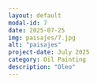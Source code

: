 ```yaml
---
layout: default
modal-id: 7
date: 2025-07-25
img: paisajes/7.jpg
alt: "paisajes"
project-date: July 2025
category: Oil Painting
description: "Oleo"
---
```

